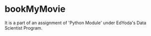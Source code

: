# bookMyMovie
It is a part of an assignment of 'Python Module' under EdYoda's Data Scientist Program.
